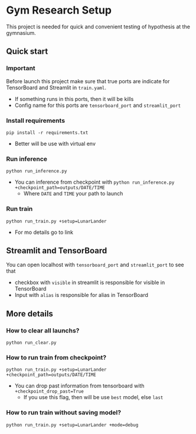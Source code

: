 # Gym Research Setup
This project is needed for quick and convenient testing of hypothesis at the gymnasium.
## Quick start
### Important
Before launch this project make sure that true ports are indicate for TensorBoard and Streamlit in `train.yaml`.
- If something runs in this ports, then it will be kills
- Config name for this ports are `tensorboard_port` and `streamlit_port`
### Install requirements
```
pip install -r requirements.txt
```
- Better will be use with virtual env
### Run inference
```
python run_inference.py
```
- You can inference from checkpoint with `python run_inference.py +checkpoint_path=outputs/DATE/TIME`
  - Where `DATE` and `TIME` your path to launch
### Run train
```
python run_train.py +setup=LunarLander
```
- For mo details go to link
## Streamlit and TensorBoard
You can open localhost with `tensorboard_port` and `streamlit_port` to see that
- checkbox with `visible` in streamlit is responsible for visible in TensorBoard
- Input with `alias` is responsible for alias in TensorBoard

## More details
### How to clear all launchs?
```
python run_clear.py
```
### How to run train from checkpoint?
```
python run_train.py +setup=LunarLander +checkpoint_path=outputs/DATE/TIME
```
- You can drop past information from tensorboard with `+checkpoint_drop_past=True`
  - If you use this flag, then will be use `best` model, else `last`
### How to run train without saving model? 
```
python run_train.py +setup=LunarLander +mode=debug
```
